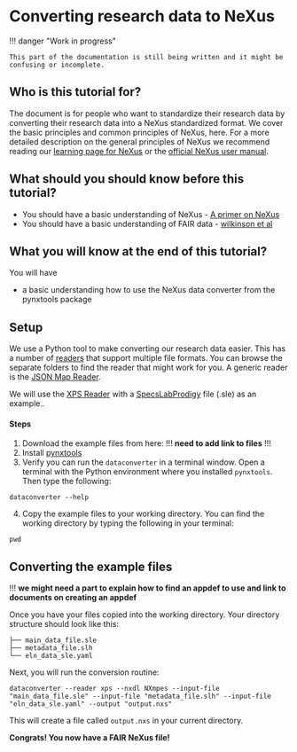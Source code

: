 # Converting research data to NeXus

!!! danger "Work in progress"

    This part of the documentation is still being written and it might be confusing or incomplete.

## Who is this tutorial for?

The document is for people who want to standardize their research data by converting their research data into
a NeXus standardized format.
We cover the basic principles and common principles of NeXus, here.
For a more detailed description on the general principles of NeXus we recommend reading our
[learning page for NeXus](../learn/nexus-primer.md) or the [official NeXus user manual](https://manual.nexusformat.org/user_manual.html).

## What should you should know before this tutorial?

- You should have a basic understanding of NeXus - [A primer on NeXus](../learn/nexus-primer.md)
- You should have a basic understanding of FAIR data - [wilkinson et al](...)

## What you will know at the end of this tutorial?

You will have

- a basic understanding how to use the NeXus data converter from the pynxtools package

## Setup

We use a Python tool to make converting our research data easier. This has a number of [readers](https://github.com/FAIRmat-NFDI/pynxtools/tree/master/pynxtools/dataconverter/readers) that support multiple file formats. You can browse the separate folders to find the reader that might work for you. A generic reader is the [JSON Map Reader](https://github.com/FAIRmat-NFDI/pynxtools/tree/master/pynxtools/dataconverter/readers/json_map).

We will use the [XPS Reader](https://github.com/FAIRmat-NFDI/pynxtools/tree/master/pynxtools/dataconverter/readers/xps) with a [SpecsLabProdigy](https://www.specs-group.com/nc/specs/products/detail/prodigy/) file (.sle) as an example..

#### Steps

1. Download the example files from here: !!! **need to add link to files** !!!
2. Install [pynxtools](https://github.com/FAIRmat-NFDI/pynxtools/tree/master?tab=readme-ov-file#installation)
3. Verify you can run the ```dataconverter``` in a terminal window. Open a terminal with the Python environment where you installed ```pynxtools```. Then type the following:
```console
dataconverter --help
```
4. Copy the example files to your working directory. You can find the working directory by typing the following in your terminal:
```console
pwd
```

## Converting the example files

!!! **we might need a part to explain how to find an appdef to use and link to documents on creating an appdef**

Once you have your files copied into the working directory. Your directory structure should look like this:
```
├── main_data_file.sle
├── metadata_file.slh
└── eln_data_sle.yaml
```

Next, you will run the conversion routine:
```console
dataconverter --reader xps --nxdl NXmpes --input-file "main_data_file.sle" --input-file "metadata_file.slh" --input-file "eln_data_sle.yaml" --output "output.nxs"
```

This will create a file called ```output.nxs``` in your current directory.

**Congrats! You now have a FAIR NeXus file!**
